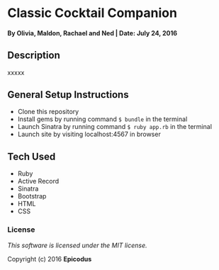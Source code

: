 # Classic Cocktail Companion

#### By Olivia, Maldon, Rachael and Ned | Date: July 24, 2016

## Description

xxxxx

## General Setup Instructions

* Clone this repository
* Install gems by running command `$ bundle` in the terminal
* Launch Sinatra by running command `$ ruby app.rb` in the terminal
* Launch site by visiting localhost:4567 in browser

## Tech Used

* Ruby
* Active Record
* Sinatra
* Bootstrap
* HTML
* CSS

### License

*This software is licensed under the MIT license.*

Copyright (c) 2016 **Epicodus**
